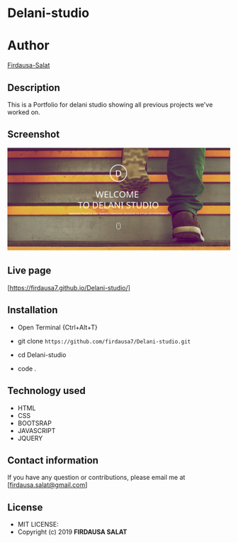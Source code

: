 # Delani-studio
# Author
[Firdausa-Salat](https://github.com/firdausa7)

## Description
This is a Portfolio for delani studio showing all previous projects we've worked on.


## Screenshot
<img src="Screenshot.png">

## Live page

[https://firdausa7.github.io/Delani-studio/]

## Installation
* Open Terminal {Ctrl+Alt+T}

* git clone ```https://github.com/firdausa7/Delani-studio.git```

* cd Delani-studio

* code . 


## Technology used
* HTML
* CSS
* BOOTSRAP
* JAVASCRIPT
* JQUERY

## Contact information
If you have any question or contributions, please email me at [firdausa.salat@gmail.com]

## License
* MIT LICENSE:
* Copyright (c) 2019 **FIRDAUSA SALAT**



